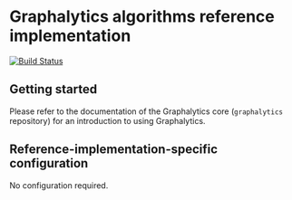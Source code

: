 # Graphalytics algorithms reference implementation

[![Build Status](https://jenkins.tribler.org/buildStatus/icon?job=Graphalytics/Platforms/Reference_master)](https://jenkins.tribler.org/job/Graphalytics/job/Platforms/job/Reference_master/)

## Getting started

Please refer to the documentation of the Graphalytics core (`graphalytics` repository) for an introduction to using Graphalytics.

## Reference-implementation-specific configuration

No configuration required.

